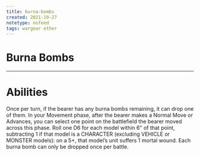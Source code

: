```yaml
---
title: burna-bombs
created: 2021-10-27
notetype: nofeed
tags: wargear other
---
```


# Burna Bombs

---

# Abilities

Once per turn, if the bearer has any burna bombs remaining, it can drop one of them. In your Movement phase, after the bearer makes a Normal Move or Advances, you can select one point on the battlefield the bearer moved across this phase. Roll one D6 for each model within 6" of that point, subtracting 1 if that model is a CHARACTER (excluding VEHICLE or MONSTER models): on a 5+, that model’s unit suffers 1 mortal wound. Each burna bomb can only be dropped once per battle.